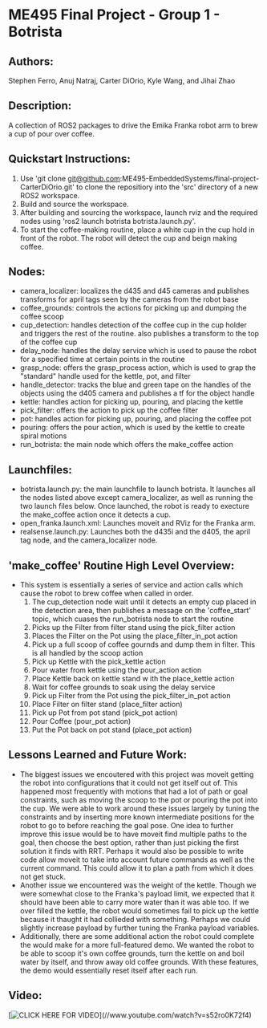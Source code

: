 # ME495 Final Project - Group 1 - Botrista

## Authors: 
Stephen Ferro, Anuj Natraj, Carter DiOrio, Kyle Wang, and Jihai Zhao

## Description: 
A collection of ROS2 packages to drive the Emika Franka robot arm to brew a cup of pour over coffee. 

## Quickstart Instructions:
1. Use 'git clone git@github.com:ME495-EmbeddedSystems/final-project-CarterDiOrio.git' to clone the repositiory into the 'src' directory of a new ROS2 workspace.
2. Build and source the workspace.
3. After building and sourcing the workspace, launch rviz and the required nodes using 'ros2 launch botrista botrista.launch.py'.
4. To start the coffee-making routine, place a white cup in the cup hold in front of the robot. The robot will detect the cup and beign making coffee.

## Nodes:
- camera_localizer: localizes the d435 and d45 cameras and publishes transforms for april tags seen by the cameras from the robot base
- coffee_grounds: controls the actions for picking up and dumping the coffee scoop
- cup_detection: handles detection of the coffee cup in the cup holder and triggers the rest of the routine. also publishes a transform to the top of the coffee cup
- delay_node: handles the delay service which is used to pause the robot for a specified time at certain points in the routine
- grasp_node: offers the grasp_process action, which is used to grap the "standard" handle used for the kettle, pot, and filter
- handle_detector: tracks the blue and green tape on the handles of the objects using the d405 camera and publishes a tf for the object handle
- kettle: handles action for picking up, pouring, and placing the kettle
- pick_filter: offers the action to pick up the coffee filter
- pot: handles action for picking up, pouring, and placing the coffee pot
- pouring: offers the pour action, which is used by the kettle to create spiral motions
- run_botrista: the main node which offers the make_coffee action

## Launchfiles:
- botrista.launch.py: the main launchfile to launch botrista. It launches all the nodes listed above except camera_localizer, as well as running the two launch files below. Once launched, the robot is ready to execture the make_coffee action once it detects a cup.
- open_franka.launch.xml: Launches moveit and RViz for the Franka arm.
- realsense.launch.py: Launches both the d435i and the d405, the april tag node, and the camera_localizer node.

## 'make_coffee' Routine High Level Overview:
- This system is essentially a series of service and action calls which cause the robot to brew coffee when called in order.
    1. The cup_detection node wait until it detects an empty cup placed in the detection area, then publishes a message on the 'coffee_start' topic, which cuases the run_botrista node to start the routine
    2. Picks up the Filter from filter stand using the pick_filter action
    3. Places the Filter on the Pot using the place_filter_in_pot action
    4. Pick up a full scoop of coffee gournds and dump them in filter. This is all handled by the scoop action
    5. Pick up Kettle with the pick_kettle action
    6. Pour water from kettle using the pour_action action
    7. Place Kettle back on kettle stand w ith the place_kettle action
    8. Wait for coffee grounds to soak using the delay service
    9. Pick up Filter from the Pot using the pick_filter_in_pot action
    10. Place Filter on filter stand (place_filter action)
    11. Pick up Pot from pot stand (pick_pot action)
    12. Pour Coffee (pour_pot action)
    13. Put the Pot back on pot stand (place_pot action)

## Lessons Learned and Future Work:
- The biggest issues we encoutered with this project was moveit getting the robot into configurations that it could not get itself out of. This happened most frequently with motions that had a lot of path or goal constraints, such as moving the scoop to the pot or pouring the pot into the cup. We were able to work around these issues largely by tuning the constraints and by inserting more known intermediate positions for the robot to go to before reaching the goal pose. One idea to further improve this issue would be to have moveit find multiple paths to the goal, then choose the best option, rather than just picking the first solution it finds with RRT. Perhaps it would also be possible to write code allow moveit to take into account future commands as well as the current command. This could allow it to plan a path from which it does not get stuck. 
- Another issue we encountered was the weight of the kettle. Though we were somewhat close to the Franka's payload limit, we expected that it should have been able to carry more water than it was able too. If we over filled the kettle, the robot would sometimes fail to pick up the kettle because it thaught it had collieded with something. Perhaps we could slightly increase payload by further tuning the Franka payload variables.
- Additionally, there are some additional action the robot could complete the would make for a more full-featured demo. We wanted the robot to be able to scoop it's own coffee grounds, turn the kettle on and boil water by itself, and throw away old coffee grounds. With these features, the demo would essentially reset itself after each run. 

## Video:
[![CLICK HERE FOR VIDEO](//[https://i.ytimg.com/an_webp/s52ro0K72f4/mqdefault_6s.webp?du=3000&sqp=CLKxv6sG&rs=AOn4CLC6vXOBmmBzgHAVLhHjjB4Zef74Tw](https://i.ytimg.com/an_webp/s52ro0K72f4/mqdefault_6s.webp?du=3000&sqp=CLKxv6sG&rs=AOn4CLC6vXOBmmBzgHAVLhHjjB4Zef74Tw))](//www.youtube.com/watch?v=s52ro0K72f4)
